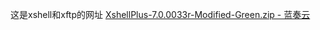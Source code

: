 这是xshell和xftp的网址
[XshellPlus-7.0.0033r-Modified-Green.zip - 蓝奏云](https://wwl.lanzoue.com/iSKGm1ramwpi)